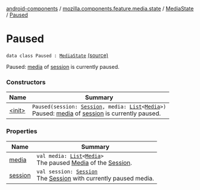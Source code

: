 [android-components](../../../index.md) / [mozilla.components.feature.media.state](../../index.md) / [MediaState](../index.md) / [Paused](./index.md)

# Paused

`data class Paused : `[`MediaState`](../index.md) [(source)](https://github.com/mozilla-mobile/android-components/blob/master/components/feature/media/src/main/java/mozilla/components/feature/media/state/MediaState.kt#L38)

Paused: [media](media.md) of [session](session.md) is currently paused.

### Constructors

| Name | Summary |
|---|---|
| [&lt;init&gt;](-init-.md) | `Paused(session: `[`Session`](../../../mozilla.components.browser.session/-session/index.md)`, media: `[`List`](https://kotlinlang.org/api/latest/jvm/stdlib/kotlin.collections/-list/index.html)`<`[`Media`](../../../mozilla.components.concept.engine.media/-media/index.md)`>)`<br>Paused: [media](media.md) of [session](session.md) is currently paused. |

### Properties

| Name | Summary |
|---|---|
| [media](media.md) | `val media: `[`List`](https://kotlinlang.org/api/latest/jvm/stdlib/kotlin.collections/-list/index.html)`<`[`Media`](../../../mozilla.components.concept.engine.media/-media/index.md)`>`<br>The paused [Media](../../../mozilla.components.concept.engine.media/-media/index.md) of the [Session](../../../mozilla.components.browser.session/-session/index.md). |
| [session](session.md) | `val session: `[`Session`](../../../mozilla.components.browser.session/-session/index.md)<br>The [Session](../../../mozilla.components.browser.session/-session/index.md) with currently paused media. |
